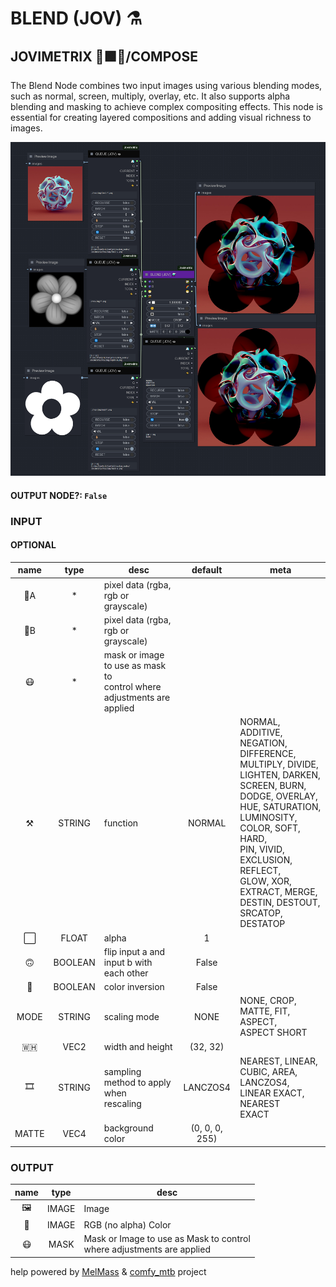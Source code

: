 # BLEND (JOV) ⚗️

## JOVIMETRIX 🔺🟩🔵/COMPOSE

The Blend Node combines two input images using various blending modes, such as normal, screen, multiply, overlay, etc. It also supports alpha blending and masking to achieve complex compositing effects. This node is essential for creating layered compositions and adding visual richness to images.

![BLEND](https://raw.githubusercontent.com/Amorano/Jovimetrix-examples/master/node/BLEND/BLEND.png)

#### OUTPUT NODE?: `False`

### INPUT

#### OPTIONAL

name | type | desc | default | meta
:---:|:---:|---|:---:|---
👾A | * | pixel data (rgba, rgb or<br>grayscale) |  | 
👾B | * | pixel data (rgba, rgb or<br>grayscale) |  | 
😷 | * | mask or image to use as mask to<br>control where adjustments are<br>applied |  | 
⚒️ | STRING | function | NORMAL | NORMAL, ADDITIVE, NEGATION,<br>DIFFERENCE, MULTIPLY, DIVIDE,<br>LIGHTEN, DARKEN, SCREEN, BURN,<br>DODGE, OVERLAY, HUE, SATURATION,<br>LUMINOSITY, COLOR, SOFT, HARD,<br>PIN, VIVID, EXCLUSION, REFLECT,<br>GLOW, XOR, EXTRACT, MERGE,<br>DESTIN, DESTOUT, SRCATOP,<br>DESTATOP
⬜ | FLOAT | alpha | 1 | 
🙃 | BOOLEAN | flip input a and input b with<br>each other | False | 
🔳 | BOOLEAN | color inversion | False | 
MODE | STRING | scaling mode | NONE | NONE, CROP, MATTE, FIT, ASPECT,<br>ASPECT SHORT
🇼🇭 | VEC2 | width and height | (32, 32) | 
🎞️ | STRING | sampling method to apply when<br>rescaling | LANCZOS4 | NEAREST, LINEAR, CUBIC, AREA,<br>LANCZOS4, LINEAR EXACT, NEAREST<br>EXACT
MATTE | VEC4 | background color | (0, 0, 0, 255) | 

### OUTPUT

name | type | desc
:---:|:---:|---
🖼️ | IMAGE | Image 
🌈 | IMAGE | RGB (no alpha) Color 
😷 | MASK | Mask or Image to use as Mask to control<br>where adjustments are applied 

help powered by [MelMass](https://github.com/melMass) & [comfy_mtb](https://github.com/melMass/comfy_mtb) project